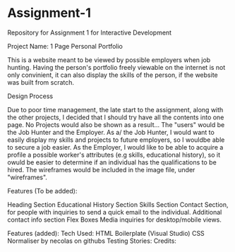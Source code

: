 # Assignment-1
Repository for Assignment 1 for Interactive Development

Project Name: 1 Page Personal Portfolio

This is a website meant to be viewed by possible employers when job hunting. Having the person's portfolio freely viewable on the internet is not only convinient, it can also display the skills of the person, if the website was built from scratch. 

Design Process

Due to poor time management, the late start to the assignment, along with the other projects, I decided that I should try have all the contents into one page. No Projects would also be shown as a result...
The "users" would be the Job Hunter and the Employer.
As a/ the Job Hunter, I would want to easily display my skills and projects to future employers, so I wouldbe able to secure a job easier.
As the Employer, I would like to be able to acquire a profile a possible worker's attributes (e.g skills, educational history), so it owuld be easier to determine if an individual has the qualifications to be hired.
The wireframes would be included in the image file, under "wireframes".

Features (To be added):

Heading Section
Educational History Section
Skills Section
Contact Section, for people with inquiries to send a quick email to the individual.
Additional contact info section
Flex Boxes
Media inquiries for desktop/mobile views.

Features (added):
Tech Used:
HTML Boilerplate (Visual Studio)
CSS Normaliser by necolas on githubs
Testing Stories:
Credits: